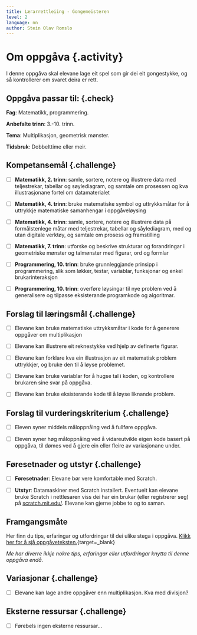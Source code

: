 ```yaml
---
title: Lærarrettleiing - Gongemeisteren
level: 2
language: nn
author: Stein Olav Romslo
---
```



# Om oppgåva {.activity}

I denne oppgåva skal elevane lage eit spel som gir dei eit gongestykke, og så
kontrollerer om svaret deira er rett.

## Oppgåva passar til: {.check}

__Fag__: Matematikk, programmering.

__Anbefalte trinn__: 3.-10. trinn.

__Tema__: Multiplikasjon, geometrisk mønster.

__Tidsbruk__: Dobbelttime eller meir.

## Kompetansemål {.challenge}

- [ ] __Matematikk, 2. trinn__: samle, sortere, notere og illustrere data med
  teljestrekar, tabellar og søylediagram, og samtale om prosessen og kva
  illustrasjonane fortel om datamaterialet

- [ ] __Matematikk, 4. trinn__: bruke matematiske symbol og uttrykksmåtar for å
  uttrykkje matematiske samanhengar i oppgåveløysing

- [ ] __Matematikk, 4. trinn__: samle, sortere, notere og illustrere data på
  formålstenlege måtar med teljestrekar, tabellar og såylediagram, med og utan
  digitale verktøy, og samtale om prosess og framstilling

- [ ] __Matematikk, 7. trinn__: utforske og beskrive strukturar og forandringar
  i geometriske mønster og talmønster med figurar, ord og formlar

- [ ] __Programmering, 10. trinn__: bruke grunnleggjande prinsipp i
  programmering, slik som løkker, testar, variablar, funksjonar og enkel
  brukarinteraksjon

- [ ] __Programmering, 10. trinn__: overføre løysingar til nye problem ved å
  generalisere og tilpasse eksisterande programkode og algoritmar.

## Forslag til læringsmål {.challenge}

- [ ] Elevane kan bruke matematiske uttrykksmåtar i kode for å generere oppgåver
  om multiplikasjon

- [ ] Elevane kan illustrere eit reknestykke ved hjelp av definerte figurar.

- [ ] Elevane kan forklare kva ein illustrasjon av eit matematisk problem
  uttrykkjer, og bruke den til å løyse problemet.

- [ ] Elevane kan bruke variablar for å hugse tal i koden, og kontrollere
  brukaren sine svar på oppgåva.

- [ ] Elevane kan bruke eksisterande kode til å løyse liknande problem.

## Forslag til vurderingskriterium {.challenge}

- [ ] Eleven syner middels måloppnåing ved å fullføre oppgåva.

- [ ] Eleven syner høg måloppnåing ved å vidareutvikle eigen kode basert på
oppgåva, til dømes ved å gjere ein eller fleire av variasjonane under.

## Føresetnader og utstyr {.challenge}

- [ ] __Føresetnader__: Elevane bør vere komfortable med Scratch.

- [ ] __Utstyr__: Datamaskiner med Scratch installert. Eventuelt kan elevane
  bruke Scratch i nettlesaren viss dei har ein brukar (eller registrerer seg) på
  [scratch.mit.edu/](https://scratch.mit.edu/). Elevane kan gjerne jobbe to og
  to saman.

## Framgangsmåte

Her finn du tips, erfaringar og utfordringar til dei ulike stega i oppgåva.
[Klikk her for å sjå
oppgåveteksten.](../gangemesteren/gangemesteren_nn.html){target=_blank}

_Me har diverre ikkje nokre tips, erfaringar eller utfordringar knytta til denne
oppgåva endå._

## Variasjonar {.challenge}

- [ ] Elevane kan lage andre oppgåver enn multiplikasjon. Kva med divisjon?

## Eksterne ressursar {.challenge}

- [ ] Førebels ingen eksterne ressursar...
